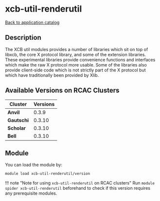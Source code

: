 # xcb-util-renderutil

[Back to application catalog](../app_catalog.md)

## Description
The XCB util modules provides a number of libraries which sit on top of libxcb, the core X protocol library, and some of the extension libraries. These experimental libraries provide convenience functions and interfaces which make the raw X protocol more usable. Some of the libraries also provide client-side code which is not strictly part of the X protocol but which have traditionally been provided by Xlib.

## Available Versions on RCAC Clusters
|Cluster|Versions|
|---|---|
|**Anvil**|0.3.9|
|**Gautschi**|0.3.10|
|**Scholar**|0.3.10|
|**Bell**|0.3.10|

## Module
You can load the module by:

```bash
module load xcb-util-renderutil/version
```

!!! note "Note for using `xcb-util-renderutil` on RCAC clusters"
    Run `module spider xcb-util-renderutil` beforehand to check if this version requires any prerequisite modules.

